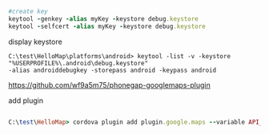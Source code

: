 


```ruby
#create key
keytool -genkey -alias myKey -keystore debug.keystore
keytool -selfcert -alias myKey -keystore debug.keystore
```

display keystore


```
C:\test\HelloMap\platforms\android> keytool -list -v -keystore "%USERPROFILE%\.android\debug.keystore" 
-alias androiddebugkey -storepass android -keypass android
```

https://github.com/wf9a5m75/phonegap-googlemaps-plugin



add plugin
```ruby

C:\test\HelloMap> cordova plugin add plugin.google.maps --variable API_KEY_FOR_ANDROID="YOUR_API_KEY_IS_HERE"
```

